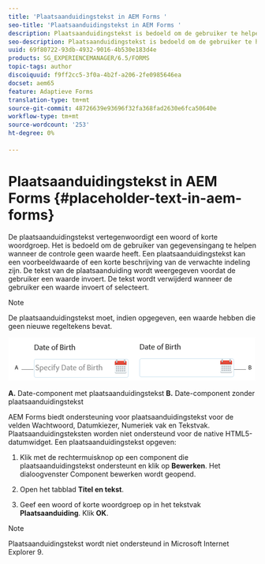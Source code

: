```yaml
---
title: 'Plaatsaanduidingstekst in AEM Forms '
seo-title: 'Plaatsaanduidingstekst in AEM Forms '
description: Plaatsaanduidingstekst is bedoeld om de gebruiker te helpen bij het invoeren van gegevens wanneer het besturingselement geen waarde heeft. Dit kan een samplewaarde of een korte beschrijving van de verwachte indeling zijn.
seo-description: Plaatsaanduidingstekst is bedoeld om de gebruiker te helpen bij het invoeren van gegevens wanneer het besturingselement geen waarde heeft. Dit kan een samplewaarde of een korte beschrijving van de verwachte indeling zijn.
uuid: 69f80722-93db-4932-9016-4b530e183d4e
products: SG_EXPERIENCEMANAGER/6.5/FORMS
topic-tags: author
discoiquuid: f9ff2cc5-3f0a-4b2f-a206-2fe0985646ea
docset: aem65
feature: Adaptieve Forms
translation-type: tm+mt
source-git-commit: 48726639e93696f32fa368fad2630e6fca50640e
workflow-type: tm+mt
source-wordcount: '253'
ht-degree: 0%

---
```



# Plaatsaanduidingstekst in AEM Forms {#placeholder-text-in-aem-forms}

De plaatsaanduidingstekst vertegenwoordigt een woord of korte woordgroep. Het is bedoeld om de gebruiker van gegevensingang te helpen wanneer de controle geen waarde heeft. Een plaatsaanduidingstekst kan een voorbeeldwaarde of een korte beschrijving van de verwachte indeling zijn. De tekst van de plaatsaanduiding wordt weergegeven voordat de gebruiker een waarde invoert. De tekst wordt verwijderd wanneer de gebruiker een waarde invoert of selecteert.

>[!NOTE]
>
>De plaatsaanduidingstekst moet, indien opgegeven, een waarde hebben die geen nieuwe regeltekens bevat.

![Datumcomponent met en zonder plaatsaanduidingstekst](assets/dat-picker-place-holder-text.png)

**A.** Date-component met plaatsaanduidingstekst  **B.** Date-component zonder plaatsaanduidingstekst

AEM Forms biedt ondersteuning voor plaatsaanduidingstekst voor de velden Wachtwoord, Datumkiezer, Numeriek vak en Tekstvak.\
Plaatsaanduidingsteksten worden niet ondersteund voor de native HTML5-datumwidget. Een plaatsaanduidingstekst opgeven:

1. Klik met de rechtermuisknop op een component die plaatsaanduidingstekst ondersteunt en klik op **Bewerken**. Het dialoogvenster Component bewerken wordt geopend.

1. Open het tabblad **Titel en tekst**.
1. Geef een woord of korte woordgroep op in het tekstvak **Plaatsaanduiding**. Klik **OK**.

>[!NOTE]
>
>Plaatsaanduidingstekst wordt niet ondersteund in Microsoft Internet Explorer 9.

